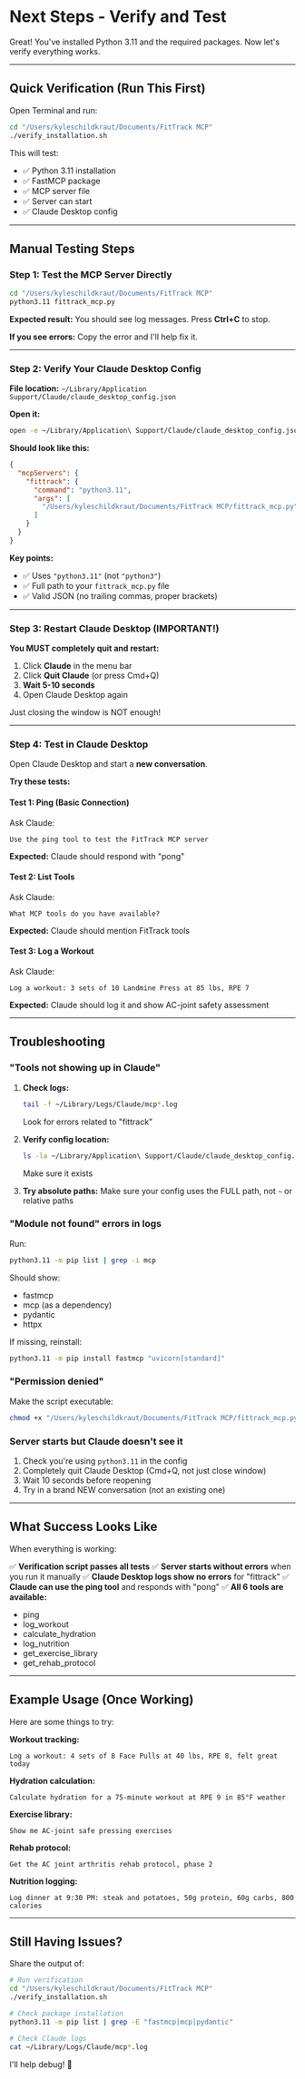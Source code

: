 # Next Steps - Verify and Test

Great! You've installed Python 3.11 and the required packages. Now let's verify everything works.

---

## Quick Verification (Run This First)

Open Terminal and run:

```bash
cd "/Users/kyleschildkraut/Documents/FitTrack MCP"
./verify_installation.sh
```

This will test:
- ✅ Python 3.11 installation
- ✅ FastMCP package
- ✅ MCP server file
- ✅ Server can start
- ✅ Claude Desktop config

---

## Manual Testing Steps

### Step 1: Test the MCP Server Directly

```bash
cd "/Users/kyleschildkraut/Documents/FitTrack MCP"
python3.11 fittrack_mcp.py
```

**Expected result:** You should see log messages. Press **Ctrl+C** to stop.

**If you see errors:** Copy the error and I'll help fix it.

---

### Step 2: Verify Your Claude Desktop Config

**File location:** `~/Library/Application Support/Claude/claude_desktop_config.json`

**Open it:**
```bash
open -e ~/Library/Application\ Support/Claude/claude_desktop_config.json
```

**Should look like this:**
```json
{
  "mcpServers": {
    "fittrack": {
      "command": "python3.11",
      "args": [
        "/Users/kyleschildkraut/Documents/FitTrack MCP/fittrack_mcp.py"
      ]
    }
  }
}
```

**Key points:**
- ✅ Uses `"python3.11"` (not `"python3"`)
- ✅ Full path to your `fittrack_mcp.py` file
- ✅ Valid JSON (no trailing commas, proper brackets)

---

### Step 3: Restart Claude Desktop (IMPORTANT!)

**You MUST completely quit and restart:**

1. Click **Claude** in the menu bar
2. Click **Quit Claude** (or press Cmd+Q)
3. **Wait 5-10 seconds**
4. Open Claude Desktop again

Just closing the window is NOT enough!

---

### Step 4: Test in Claude Desktop

Open Claude Desktop and start a **new conversation**.

**Try these tests:**

#### Test 1: Ping (Basic Connection)
Ask Claude:
```
Use the ping tool to test the FitTrack MCP server
```

**Expected:** Claude should respond with "pong"

#### Test 2: List Tools
Ask Claude:
```
What MCP tools do you have available?
```

**Expected:** Claude should mention FitTrack tools

#### Test 3: Log a Workout
Ask Claude:
```
Log a workout: 3 sets of 10 Landmine Press at 85 lbs, RPE 7
```

**Expected:** Claude should log it and show AC-joint safety assessment

---

## Troubleshooting

### "Tools not showing up in Claude"

1. **Check logs:**
   ```bash
   tail -f ~/Library/Logs/Claude/mcp*.log
   ```
   Look for errors related to "fittrack"

2. **Verify config location:**
   ```bash
   ls -la ~/Library/Application\ Support/Claude/claude_desktop_config.json
   ```
   Make sure it exists

3. **Try absolute paths:**
   Make sure your config uses the FULL path, not `~` or relative paths

### "Module not found" errors in logs

Run:
```bash
python3.11 -m pip list | grep -i mcp
```

Should show:
- fastmcp
- mcp (as a dependency)
- pydantic
- httpx

If missing, reinstall:
```bash
python3.11 -m pip install fastmcp "uvicorn[standard]"
```

### "Permission denied"

Make the script executable:
```bash
chmod +x "/Users/kyleschildkraut/Documents/FitTrack MCP/fittrack_mcp.py"
```

### Server starts but Claude doesn't see it

1. Check you're using `python3.11` in the config
2. Completely quit Claude Desktop (Cmd+Q, not just close window)
3. Wait 10 seconds before reopening
4. Try in a brand NEW conversation (not an existing one)

---

## What Success Looks Like

When everything is working:

✅ **Verification script passes all tests**
✅ **Server starts without errors** when you run it manually
✅ **Claude Desktop logs show no errors** for "fittrack"
✅ **Claude can use the ping tool** and responds with "pong"
✅ **All 6 tools are available:**
   - ping
   - log_workout
   - calculate_hydration
   - log_nutrition
   - get_exercise_library
   - get_rehab_protocol

---

## Example Usage (Once Working)

Here are some things to try:

**Workout tracking:**
```
Log a workout: 4 sets of 8 Face Pulls at 40 lbs, RPE 8, felt great today
```

**Hydration calculation:**
```
Calculate hydration for a 75-minute workout at RPE 9 in 85°F weather
```

**Exercise library:**
```
Show me AC-joint safe pressing exercises
```

**Rehab protocol:**
```
Get the AC joint arthritis rehab protocol, phase 2
```

**Nutrition logging:**
```
Log dinner at 9:30 PM: steak and potatoes, 50g protein, 60g carbs, 800 calories
```

---

## Still Having Issues?

Share the output of:

```bash
# Run verification
cd "/Users/kyleschildkraut/Documents/FitTrack MCP"
./verify_installation.sh

# Check package installation
python3.11 -m pip list | grep -E "fastmcp|mcp|pydantic"

# Check Claude logs
cat ~/Library/Logs/Claude/mcp*.log
```

I'll help debug! 🚀
